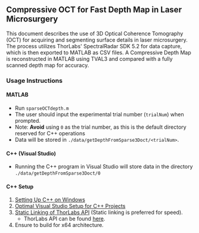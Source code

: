 ## Compressive OCT for Fast Depth Map in Laser Microsurgery

This document describes the use of 3D Optical Coherence Tomography (OCT) for acquiring and segmenting surface details in laser microsurgery. 
The process utilizes ThorLabs' SpectralRadar SDK 5.2 for data capture, which is then exported to MATLAB as CSV files.
A Compressive Depth Map is reconstructed in MATLAB using TVAL3 and compared with a fully scanned depth map for accuracy.

### Usage Instructions

#### MATLAB
- Run `sparseOCTdepth.m`
- The user should input the experimental trial number (`trialNum`) when prompted.
- Note: **Avoid** using `0` as the trial number, as this is the default directory reserved for C++ operations
- Data will be stored in `./data/getDepthFromSparse3Doct/<trialNum>`.

#### C++ (Visual Studio)
- Running the C++ program in Visual Studio will store data in the directory `./data/getDepthFromSparse3Doct/0`

#### C++ Setup
1. [Setting Up C++ on Windows](https://www.youtube.com/watch?v=1OsGXuNA5cc)
2. [Optimal Visual Studio Setup for C++ Projects](https://www.youtube.com/watch?v=qeH9Xv_90KM)
3. [Static Linking of ThorLabs API](https://www.youtube.com/watch?v=or1dAmUO8k0) (Static linking is preferred for speed).
   - ThorLabs API can be found [here](https://gitlab.advr.iit.it/BRL/laser/thorlabs-api).
4. Ensure to build for x64 architecture.
    

<!-- 

Will be updated in the future!

### To Do
1. Abalted contour detection:
  - https://www.cvat.ai/annotation-service
  - https://www.makesense.ai/
  - https://segment-anything.com/

### Known Bugs

1. The first plot in `matlabCustomFunction\calibration.m` is skewed. Running it again resolves this issue.
2. `OCTImageCapture.exe` doesn't generate `scanPatternX.jpg` properly. The X varies each time.


### Auto-CALM Notes
1. Go to `/home/sli/calm/catkinWs`  and `source /devel/setup.bash`
2. run `rosrun python_pkg final.py`
3. Draw the circle starting from bottom.
4. Go in clockwise driection
5. Make sure feature is clear and backgound is neat.
6. open light
7. density of red spot
6. first turn on calm then connect with usb and check it is moving with pen. if not, it will **vibrate**.


### OCT Lenses
1. [LSM03](https://www.thorlabs.com/thorproduct.cfm?partnumber=LSM03)
2. [LSM04](https://www.thorlabs.com/thorproduct.cfm?partnumber=LSM04)

<img src="OCTLens.JPG"  width="800" height="400">
-->
